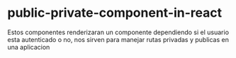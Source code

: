 # public-private-component-in-react
Estos componentes renderizaran un componente dependiendo si el usuario esta autenticado o no, nos sirven para manejar rutas privadas
y publicas en una aplicacion
